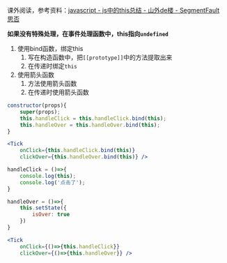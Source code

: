 课外阅读，参考资料：[javascript - js中的this总结 - 山外de楼 - SegmentFault 思否](https://segmentfault.com/a/1190000009069167)



**如果没有特殊处理，在事件处理函数中，this指向`undefined`**

1. 使用bind函数，绑定this
	1. 写在构造函数中，把`[[prototype]]`中的方法提取出来
	2. 在传递时绑定`this`
2. 使用箭头函数
	1. 方法使用箭头函数
	2. 在传递时使用箭头函数

```jsx
constructor(props){
	super(props);
	this.handleClick = this.handleClick.bind(this);
	this.handleOver = this.handleOver.bind(this);
}
```

```jsx
<Tick 
	onClick={this.handleClick.bind(this)}
	clickOver={this.handleOver.bind(this)} />
```

```jsx
handleClick = ()=>{
	console.log(this);
	console.log('点击了');
}

handleOver = ()=>{
	this.setState({
		isOver: true
	})
}
```

```jsx
<Tick 
	onClick={()=>{this.handleClick}}
	clickOver={()=>{this.handleOver}} />
```